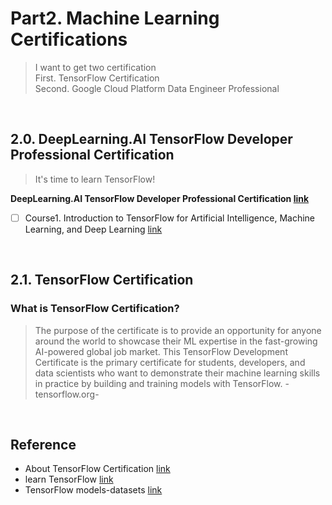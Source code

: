 # Part2. Machine Learning Certifications	
> I want to get two certification<br>
> First. TensorFlow Certification<br>
> Second. Google Cloud Platform Data Engineer Professional

<br>

## 2.0. DeepLearning.AI TensorFlow Developer Professional Certification
> It's time to learn TensorFlow!

**DeepLearning.AI TensorFlow Developer Professional Certification [link](https://www.coursera.org/professional-certificates/tensorflow-in-practice)**
- [ ] Course1. Introduction to TensorFlow for Artificial Intelligence, Machine Learning, and Deep Learning [link](https://www.coursera.org/learn/introduction-tensorflow?specialization=tensorflow-in-practice)

<br>

## 2.1. TensorFlow Certification
### What is TensorFlow Certification?
> The purpose of the certificate is to provide an opportunity for anyone around the world to showcase their ML expertise in the fast-growing AI-powered global job market. This TensorFlow Development Certificate is the primary certificate for students, developers, and data scientists who want to demonstrate their machine learning skills in practice by building and training models with TensorFlow. -tensorflow.org-

<br>

## Reference
* About TensorFlow Certification [link](https://www.tensorflow.org/certificate)
* learn TensorFlow [link](https://www.tensorflow.org/resources/learn-ml)
* TensorFlow models-datasets [link](https://www.tensorflow.org/resources/models-datasets)
